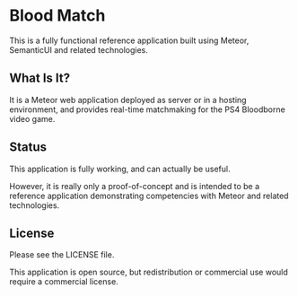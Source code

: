 Blood Match
===========

This is a fully functional reference application built using Meteor, SemanticUI and related technologies.

What Is It?
-----------

It is a Meteor web application deployed as server or in a hosting environment, and provides real-time matchmaking for the PS4 Bloodborne video game.

Status
------

This application is fully working, and can actually be useful.

However, it is really only a proof-of-concept and is intended to be a reference application demonstrating competencies with Meteor and related technologies.

License
-------

Please see the LICENSE file.

This application is open source, but redistribution or commercial use would require a commercial license.
